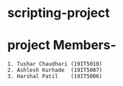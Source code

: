 # scripting-project
# project Members-
	1. Tushar Chaudhari (19IT5010)
	2. Ashlesh Kurhade  (19IT5007)
	3. Harshal Patil    (19IT5006)

